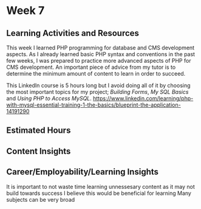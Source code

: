 # Week 7

## Learning Activities and Resources

This week I learned PHP programming for database and CMS development aspects. As I already learned basic PHP syntax and conventions in the past few weeks, I was prepared to practice more advanced aspects of PHP for CMS development. An important piece of advice from my tutor is to determine the minimum amount of content to learn in order to succeed. 

This LinkedIn course is 5 hours long but I avoid doing all of it by choosing the most important topics for my project; *Building Forms*, *My SQL Basics* and *Using PHP to Access MySQL*.
https://www.linkedin.com/learning/php-with-mysql-essential-training-1-the-basics/blueprint-the-application-14191290



## Estimated Hours

## Content Insights

## Career/Employability/Learning Insights

It is important to not waste time learning unnessesary content as it may not build towards success
I believe this would be beneficial for learning
Many subjects can be very broad 

